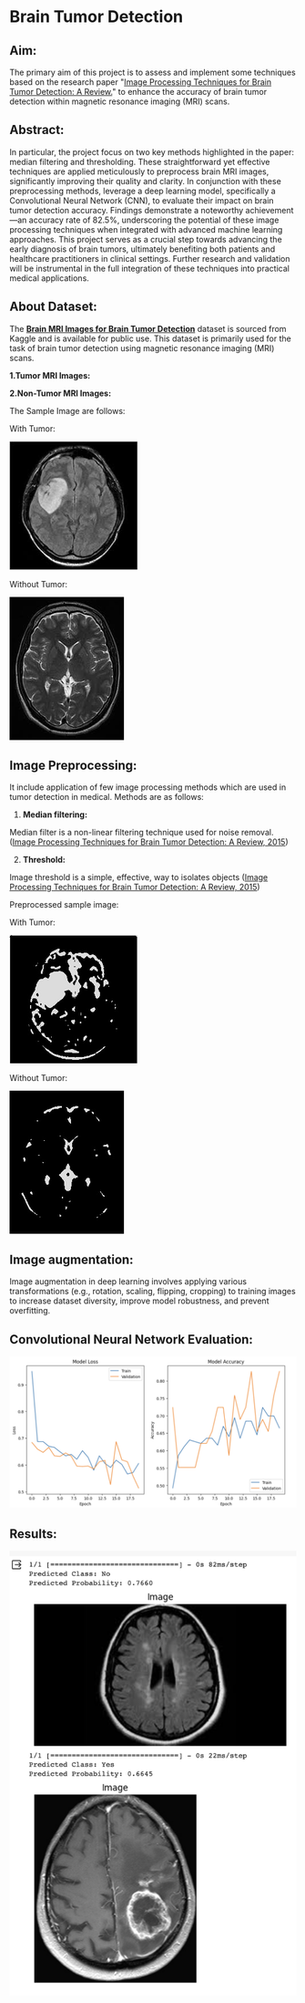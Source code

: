 # Brain Tumor Detection

## Aim:
The primary aim of this project is to assess and implement some techniques based on the research paper "[Image Processing Techniques for Brain Tumor Detection: A Review.](https://d1wqtxts1xzle7.cloudfront.net/40014067/IJETTCS-2015-10-01-7-libre.pdf?1447569226=&response-content-disposition=inline%3B+filename%3DImage_Processing_Techniques_for_Brain_Tu.pdf&Expires=1694783027&Signature=AJSZIggBcEaIh-06G5UtwdYRPTPek5phwL4UexlYCwwrmjfx2U2Eh2npRTfgsqI9syTnU9dQJzz1QDNQpYEUW06z8psYhKkiJjWm8dXITsLZfWbReRQJ4CH~0GyjEdnAxQjNb5q4QOJ0MfTgw7auhb4gY1eQKpdqbZhX6g7yPjbPFVfk~vlWYUWTZPjC2IB1lRUg6-WSd0ACGAMdxCgp8mk9hLuCieNOZafod1cq4v2f82aOu4Ko1SARn-t62iNr39UMgM7usdSBh1jaBdPm6m9p1A0~wup2PAL6wCSwpbfdxh7q3jf1BV~uhy4glQzzRRCIisAsWramAZ5do7MbLg__&Key-Pair-Id=APKAJLOHF5GGSLRBV4ZA)" to enhance the accuracy of brain tumor detection within magnetic resonance imaging (MRI) scans.

## Abstract:
In particular, the project focus on two key methods highlighted in the paper: median filtering and thresholding. These straightforward yet effective techniques are applied meticulously to preprocess brain MRI images, significantly improving their quality and clarity. In conjunction with these preprocessing methods, leverage a deep learning model, specifically a Convolutional Neural Network (CNN), to evaluate their impact on brain tumor detection accuracy. Findings demonstrate a noteworthy achievement—an accuracy rate of 82.5%, underscoring the potential of these image processing techniques when integrated with advanced machine learning approaches. This project serves as a crucial step towards advancing the early diagnosis of brain tumors, ultimately benefiting both patients and healthcare practitioners in clinical settings. Further research and validation will be instrumental in the full integration of these techniques into practical medical applications.


## About Dataset:

The **[Brain MRI Images for Brain Tumor Detection](https://www.kaggle.com/datasets/navoneel/brain-mri-images-for-brain-tumor-detection)** dataset is sourced from Kaggle and is available for public use. This dataset is primarily used for the task of brain tumor detection using magnetic resonance imaging (MRI) scans.

**1.Tumor MRI Images:**

**2.Non-Tumor MRI Images:**

The Sample Image are follows:

With Tumor:

![tumor](https://github.com/Rajwaghela369/Brain-MRI/blob/adba717331396c5445731455c0e1842a87275470/Sample%20Images/Y4.jpg)

Without Tumor:

![no tumor](https://github.com/Rajwaghela369/Brain-MRI/blob/adba717331396c5445731455c0e1842a87275470/Sample%20Images/8%20no.jpg)

## Image Preprocessing:
It include application of few image processing methods which are used in tumor detection in medical. Methods are as follows:
1. **Median filtering:**

  Median filter is a non-linear filtering technique used for noise removal. ([Image Processing Techniques for Brain
  Tumor Detection: A Review, 2015](https://d1wqtxts1xzle7.cloudfront.net/40014067/IJETTCS-2015-10-01-7-libre.pdf?1447569226=&response-content-disposition=inline%3B+filename%3DImage_Processing_Techniques_for_Brain_Tu.pdf&Expires=1694783027&Signature=AJSZIggBcEaIh-06G5UtwdYRPTPek5phwL4UexlYCwwrmjfx2U2Eh2npRTfgsqI9syTnU9dQJzz1QDNQpYEUW06z8psYhKkiJjWm8dXITsLZfWbReRQJ4CH~0GyjEdnAxQjNb5q4QOJ0MfTgw7auhb4gY1eQKpdqbZhX6g7yPjbPFVfk~vlWYUWTZPjC2IB1lRUg6-WSd0ACGAMdxCgp8mk9hLuCieNOZafod1cq4v2f82aOu4Ko1SARn-t62iNr39UMgM7usdSBh1jaBdPm6m9p1A0~wup2PAL6wCSwpbfdxh7q3jf1BV~uhy4glQzzRRCIisAsWramAZ5do7MbLg__&Key-Pair-Id=APKAJLOHF5GGSLRBV4ZA))

2. **Threshold:**

  Image threshold is a simple, effective, way to isolates objects ([Image Processing Techniques for Brain
  Tumor Detection: A Review, 2015](https://d1wqtxts1xzle7.cloudfront.net/40014067/IJETTCS-2015-10-01-7-libre.pdf?1447569226=&response-content-disposition=inline%3B+filename%3DImage_Processing_Techniques_for_Brain_Tu.pdf&Expires=1694783027&Signature=AJSZIggBcEaIh-06G5UtwdYRPTPek5phwL4UexlYCwwrmjfx2U2Eh2npRTfgsqI9syTnU9dQJzz1QDNQpYEUW06z8psYhKkiJjWm8dXITsLZfWbReRQJ4CH~0GyjEdnAxQjNb5q4QOJ0MfTgw7auhb4gY1eQKpdqbZhX6g7yPjbPFVfk~vlWYUWTZPjC2IB1lRUg6-WSd0ACGAMdxCgp8mk9hLuCieNOZafod1cq4v2f82aOu4Ko1SARn-t62iNr39UMgM7usdSBh1jaBdPm6m9p1A0~wup2PAL6wCSwpbfdxh7q3jf1BV~uhy4glQzzRRCIisAsWramAZ5do7MbLg__&Key-Pair-Id=APKAJLOHF5GGSLRBV4ZA))

Preprocessed sample image:

With Tumor:

![yes](https://github.com/Rajwaghela369/Brain-MRI/blob/adba717331396c5445731455c0e1842a87275470/Preprocessed%20images/Y4.jpg.jpg)

Without Tumor:

![no](https://github.com/Rajwaghela369/Brain-MRI/blob/adba717331396c5445731455c0e1842a87275470/Preprocessed%20images/8%20no.jpg.jpg)

## Image augmentation:
Image augmentation in deep learning involves applying various transformations (e.g., rotation, scaling, flipping, cropping) to training images to increase dataset diversity, improve model robustness, and prevent overfitting.

## Convolutional Neural Network Evaluation:
![model](https://github.com/Rajwaghela369/Brain-MRI/blob/284b754b9338ed2f46dfa5b40a0c0315d0f2240b/Results/result1.png)

## Results:
![result](https://github.com/Rajwaghela369/Brain-MRI/blob/284b754b9338ed2f46dfa5b40a0c0315d0f2240b/Results/result2.png)
